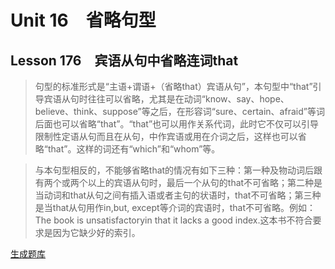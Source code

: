 ﻿ # Unit 16　省略句型
 ## Lesson 176　宾语从句中省略连词that
 
> 句型的标准形式是“主语+谓语+（省略that）宾语从句”，本句型中“that”引导宾语从句时往往可以省略，尤其是在动词“know、say、hope、believe、think、suppose”等之后，在形容词“sure、certain、afraid”等词后面也可以省略“that”。“that”也可以用作关系代词，此时它不仅可以引导限制性定语从句而且在从句，中作宾语或用在介词之后，这样也可以省略“that”。这样的词还有“which”和“whom”等。

> 与本句型相反的，不能够省略that的情况有如下三种：第一种及物动词后跟有两个或两个以上的宾语从句时，最后一个从句的that不可省略；第二种是当动词和that从句之间有插入语或者主句的状语时，that不可省略；第三种是当that从句用作in,but, except等介词的宾语时，that不可省略。例如：The book is unsatisfactoryin that it lacks a good index.这本书不符合要求是因为它缺少好的索引。


 [生成题库](./sentence/f176.json)